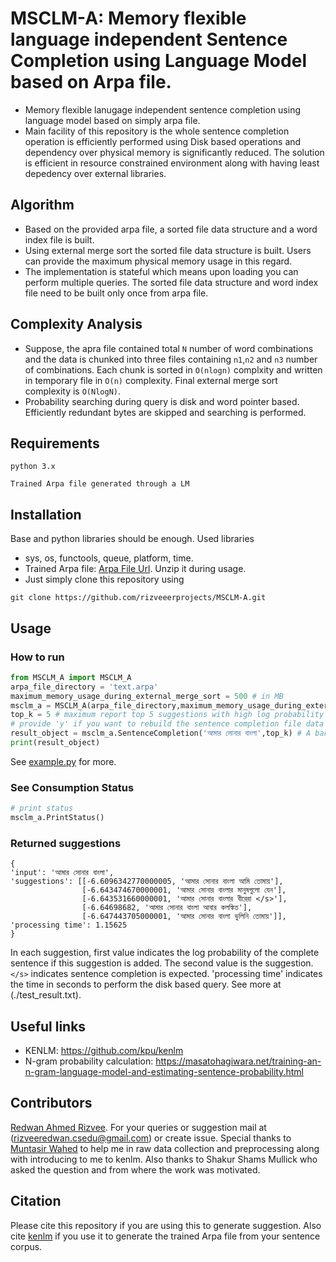 # MSCLM-A: Memory flexible language independent Sentence Completion using Language Model based on Arpa file.
- Memory flexible lanugage independent sentence completion using language model based on simply arpa file. 
- Main facility of this repository is the whole sentence completion operation is efficiently performed using Disk based operations and dependency over physical memory is significantly reduced. The solution is efficient in resource constrained environment along with having least depedency over external libraries.

## Algorithm 
- Based on the provided arpa file, a sorted file data structure and a word index file is built. 
- Using external merge sort the sorted file data structure is built. Users can provide the maximum physical memory usage in this regard.  
- The implementation is stateful which means upon loading you can perform multiple queries. The sorted file data structure and word index file need to be built only once from arpa file. 

## Complexity Analysis 
 - Suppose, the apra file contained total `N` number of word combinations and the data is chunked into three files containing ``n1``,``n2`` and ``n3`` number of combinations. Each chunk is sorted in ``O(nlogn)`` complxity and written in temporary file in ``O(n)`` complexity. Final external merge sort complexity is ``O(NlogN)``.
 - Probability searching during query is disk and word pointer based. Efficiently redundant bytes are skipped and searching is performed. 

## Requirements
``` 
python 3.x 
```

``` 
Trained Arpa file generated through a LM 
```

## Installation 
Base and python libraries should be enough. Used libraries 
- sys, os, functools, queue, platform, time.
- Trained Arpa file: [Arpa File Url](https://drive.google.com/file/d/1wjERbp4EYv7BCFAZ0DR908VgRiT_WNew/view?usp=sharing). Unzip it during usage.
- Just simply clone this repository using 
```
git clone https://github.com/rizveeerprojects/MSCLM-A.git
```

## Usage 
### How to run 
```python
from MSCLM_A import MSCLM_A
arpa_file_directory = 'text.arpa'
maximum_memory_usage_during_external_merge_sort = 500 # in MB
msclm_a = MSCLM_A(arpa_file_directory,maximum_memory_usage_during_external_merge_sort)
top_k = 5 # maximum report top 5 suggestions with high log probability to complete the sentence
# provide 'y' if you want to rebuild the sentence completion file data structure from arpa, otherwise give 'n'
result_object = msclm_a.SentenceCompletion('আমার সোনার বাংলা',top_k) # A bangla sentence
print(result_object)
```
See [example.py](./example.py) for more.  

### See Consumption Status 
```python
# print status
msclm_a.PrintStatus()
```
### Returned suggestions 
```
{
'input': 'আমার সোনার বাংলা', 
'suggestions': [[-6.6096342770000005, 'আমার সোনার বাংলা আমি তোমায়'], 
                [-6.643474670000001, 'আমার সোনার বাংলার মানুষগুলো যেন'], 
                [-6.643531660000001, 'আমার সোনার বাংলার বীরেরা </s>'], 
                [-6.64698682, 'আমার সোনার বাংলা আবার কলঙ্কিত'], 
                [-6.647443705000001, 'আমার সোনার বাংলা ভুলিনি তোমায়']], 
'processing time': 1.15625
}
```
In each suggestion, first value indicates the log probability of the complete sentence if this suggestion is added. The second value is the suggestion. ``</s>`` indicates sentence completion is expected. 'processing time' indicates the time in seconds to perform the disk based query. See more at (./test_result.txt).

## Useful links 
- KENLM: https://github.com/kpu/kenlm 
- N-gram probability calculation: https://masatohagiwara.net/training-an-n-gram-language-model-and-estimating-sentence-probability.html 

## Contributors 
[Redwan Ahmed Rizvee](https://www.linkedin.com/in/redwan-ahmed-rizvee-303b68133/). 
For your queries or suggestion mail at (rizveeredwan.csedu@gmail.com) or create issue.
Special thanks to [Muntasir Wahed](https://www.linkedin.com/in/immuntasir/) to help me in raw data collection and preprocessing along with introducing to me to kenlm. Also thanks to Shakur Shams Mullick who asked the question and from where the work was motivated.

## Citation 
Please cite this repository if you are using this to generate suggestion. Also cite [kenlm](https://kheafield.com/code/kenlm/) if you use it to generate the trained Arpa file from your sentence corpus.
